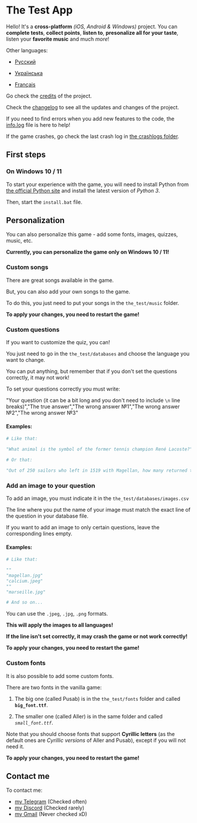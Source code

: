 # The Test App

Hello! It's a **cross-platform** *(iOS, Android & Windows)* project. You can **complete tests**, **collect points**, **listen to**, **presonalize all for your taste**, listen your **favorite music** and much *more*!

Other languages:

* [Русский](markdown/README-RU.md)

* [Українська](markdown/README-UA.md)

* [Français](markdown/README-FR.md)

Go check the [credits](markdown/credits.md) of the project.

Check the [changelog](markdown/changelog.md) to see all the updates and changes of the project.

If you need to find errors when you add new features to the code, the [info.log](info.log) file is here to help!

If the game crashes, go check the last crash log in [the crashlogs folder](crashes/).

## First steps

### On Windows 10 / 11

To start your experience with the game, you will need to install Python from [the official Python site](https://python.org/downloads) and install the latest version of *Python 3*.

Then, start the `install.bat` file.

## Personalization

You can also personalize this game - add some fonts, images, quizzes, music, etc.

**Currently, you can personalize the game only on Windows 10 / 11!**

### Custom songs

There are great songs available in the game.

But, you can also add your own songs to the game.

To do this, you just need to put your songs in the `the_test/music` folder.

**To apply your changes, you need to restart the game!**

### Custom questions

If you want to customize the quiz, you can!

You just need to go in the `the_test/databases` and choose the language you want to change.

You can put anything, but remember that if you don't set the questions correctly, it may not work!

To set your questions correctly you must write:

"Your question (it can be a bit long and you don't need to include `\n` line breaks)","The true answer","The wrong answer №1","The wrong answer №2","The wrong answer №3"

#### **Examples:**

```python
# Like that:

"What animal is the symbol of the former tennis champion René Lacoste?","The crocodile","The panda","The jaguar","The puma"

# Or that:

"Out of 250 sailors who left in 1519 with Magellan, how many returned to Seville 3 years later?","18","115","249","60"
```

### Add an image to your question

To add an image, you must indicate it in the `the_test/databases/images.csv`

The line where you put the name of your image must match the exact line of the question in your database file.

If you want to add an image to only certain questions, leave the corresponding lines empty.

#### **Examples:**

```python
# Like that:

""
"magellan.jpg"
"calcium.jpeg"
""
"marseille.jpg"

# And so on...
```

You can use the `.jpeg`, `.jpg`, `.png` formats.

**This will apply the images to all languages!**

**If the line isn't set correctly, it may crash the game or not work correctly!**

**To apply your changes, you need to restart the game!**

### Custom fonts

It is also possible to add some custom fonts.

There are two fonts in the vanilla game:

1. The big one (called Pusab) is in the `the_test/fonts` folder and called **`big_font.ttf`**.

2. The smaller one (called Aller) is in the same folder and called *`small_font.ttf`*.

Note that you should choose fonts that support **Cyrillic letters** (as the default ones are *Cyrillic versions* of Aller and Pusab), except if you will not need it.

**To apply your changes, you need to restart the game!**

## Contact me

To contact me:
* [my Telegram](https://t.me/gild56) (Checked often)
* [my Discord](https://discord.com/users/gild56) (Checked rarely)
* [my Gmail](mailto:gild56gmd@gmail.com) (Never checked xD)
